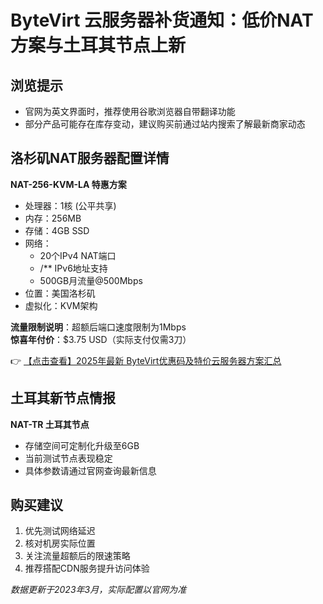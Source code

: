 # ByteVirt 云服务器补货通知：低价NAT方案与土耳其节点上新

## 浏览提示
- 官网为英文界面时，推荐使用谷歌浏览器自带翻译功能
- 部分产品可能存在库存变动，建议购买前通过站内搜索了解最新商家动态

## 洛杉矶NAT服务器配置详情
**NAT-256-KVM-LA 特惠方案**  
- 处理器：1核 (公平共享)  
- 内存：256MB  
- 存储：4GB SSD  
- 网络：  
  - 20个IPv4 NAT端口  
  - /** IPv6地址支持  
  - 500GB月流量@500Mbps  
- 位置：美国洛杉矶  
- 虚拟化：KVM架构  

**流量限制说明**：超额后端口速度限制为1Mbps  
**惊喜年付价**：$3.75 USD（实际支付仅需3刀）  

👉 [【点击查看】2025年最新 ByteVirt优惠码及特价云服务器方案汇总](https://bit.ly/bytevirt)

## 土耳其新节点情报
**NAT-TR 土耳其节点**  
- 存储空间可定制化升级至6GB  
- 当前测试节点表现稳定  
- 具体参数请通过官网查询最新信息  

## 购买建议
1. 优先测试网络延迟  
2. 核对机房实际位置  
3. 关注流量超额后的限速策略  
4. 推荐搭配CDN服务提升访问体验  

*数据更新于2023年3月，实际配置以官网为准*
